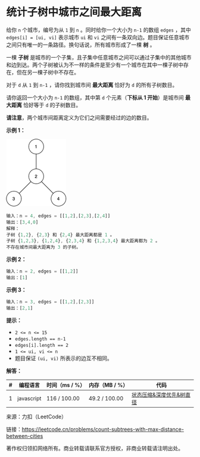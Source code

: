 # 统计子树中城市之间最大距离

给你 `n` 个城市，编号为从 `1` 到 `n` 。同时给你一个大小为 `n-1` 的数组 `edges` ，其中 `edges[i] = [ui, vi]` 表示城市 `ui` 和 `vi` 之间有一条双向边。题目保证任意城市之间只有唯一的一条路径。换句话说，所有城市形成了一棵 **树** 。

一棵 **子树** 是城市的一个子集，且子集中任意城市之间可以通过子集中的其他城市和边到达。两个子树被认为不一样的条件是至少有一个城市在其中一棵子树中存在，但在另一棵子树中不存在。

对于 `d` 从 `1` 到 `n-1` ，请你找到城市间 **最大距离** 恰好为 `d` 的所有子树数目。

请你返回一个大小为 `n-1` 的数组，其中第 `d` 个元素（**下标从 1 开始**）是城市间 **最大距离** 恰好等于 `d` 的子树数目。

**请注意**，两个城市间距离定义为它们之间需要经过的边的数目。

**示例 1：**

![示例1](eg1.png)

``` javascript
输入：n = 4, edges = [[1,2],[2,3],[2,4]]
输出：[3,4,0]
解释：
子树 {1,2}, {2,3} 和 {2,4} 最大距离都是 1 。
子树 {1,2,3}, {1,2,4}, {2,3,4} 和 {1,2,3,4} 最大距离都为 2 。
不存在城市间最大距离为 3 的子树。
```

**示例 2：**

``` javascript
输入：n = 2, edges = [[1,2]]
输出：[1]
```

**示例 3：**

``` javascript
输入：n = 3, edges = [[1,2],[2,3]]
输出：[2,1]
```

**提示：**

- `2 <= n <= 15`
- `edges.length == n-1`
- `edges[i].length == 2`
- `1 <= ui, vi <= n`
- 题目保证 `(ui, vi)` 所表示的边互不相同。

**解答：**

**#**|**编程语言**|**时间（ms / %）**|**内存（MB / %）**|**代码**
--|--|--|--|--
1|javascript|116 / 100.00|49.2 / 100.00|[状态压缩&深度优先&树直径](./javascript/ac_v1.js)

来源：力扣（LeetCode）

链接：https://leetcode.cn/problems/count-subtrees-with-max-distance-between-cities

著作权归领扣网络所有。商业转载请联系官方授权，非商业转载请注明出处。
